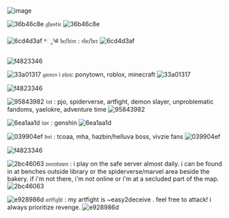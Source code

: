 ![image](https://github.com/easy2deceive/easy2deceive/assets/170835376/7a1060c9-5f8e-4eb9-8d41-a3a7094821a1)

![36b46c8e](https://github.com/easy2deceive/easy2deceive/assets/170835376/629f3bed-8718-4355-b89b-4ec4ae133cd3) 𝔤𝔥𝔬𝔰𝔱𝔦𝔢 ![36b46c8e](https://github.com/easy2deceive/easy2deceive/assets/170835376/629f3bed-8718-4355-b89b-4ec4ae133cd3)

![6cd4d3af](https://github.com/easy2deceive/easy2deceive/assets/170835376/3c1d6f53-f4dc-4bfc-b724-cdc8bfe46331) *ೃ༄ 𝔥𝔢/𝔥𝔦𝔪 : 𝔰𝔥𝔢/𝔥𝔢𝔯 ![6cd4d3af](https://github.com/easy2deceive/easy2deceive/assets/170835376/3c1d6f53-f4dc-4bfc-b724-cdc8bfe46331)

![f4823346](https://github.com/easy2deceive/easy2deceive/assets/170835376/e869a2e0-f350-48f3-adf3-5783ddd417f9)

![33a01317](https://github.com/easy2deceive/easy2deceive/assets/170835376/5edb0a38-0a2b-4f7b-a7e5-3cf203bf21d1) 𝔤𝔞𝔪𝔢𝔰 𝔦 𝔭𝔩𝔞𝔶: ponytown, roblox, minecraft ![33a01317](https://github.com/easy2deceive/easy2deceive/assets/170835376/5edb0a38-0a2b-4f7b-a7e5-3cf203bf21d1)

![f4823346](https://github.com/easy2deceive/easy2deceive/assets/170835376/e869a2e0-f350-48f3-adf3-5783ddd417f9)

![95843982](https://github.com/easy2deceive/easy2deceive/assets/170835376/a41baf68-98ca-4598-a0e1-a7d8b87c61ec) 𝔦𝔫𝔱 : pjo, spiderverse, artfight, demon slayer, unproblematic fandoms, yaelokre, adventure time ![95843982](https://github.com/easy2deceive/easy2deceive/assets/170835376/a41baf68-98ca-4598-a0e1-a7d8b87c61ec)

![6ea1aa1d](https://github.com/easy2deceive/easy2deceive/assets/170835376/cd43fd40-a5b2-43c0-a30f-c59f5c7cd2b0)
 𝔦𝔴𝔠 : genshin ![6ea1aa1d](https://github.com/easy2deceive/easy2deceive/assets/170835376/cd43fd40-a5b2-43c0-a30f-c59f5c7cd2b0)

![039904ef](https://github.com/easy2deceive/easy2deceive/assets/170835376/73135425-46bd-4010-9adf-94c3ce48f70b) 𝔡𝔫𝔦 : tcoaa, mha, hazbin/helluva boss, vivzie fans ![039904ef](https://github.com/easy2deceive/easy2deceive/assets/170835376/73135425-46bd-4010-9adf-94c3ce48f70b)

![f4823346](https://github.com/easy2deceive/easy2deceive/assets/170835376/e869a2e0-f350-48f3-adf3-5783ddd417f9)

![2bc46063](https://github.com/easy2deceive/easy2deceive/assets/170835376/f3d0788c-07ce-469f-aac1-9a365220e18e) 𝔭𝔬𝔫𝔶𝔱𝔬𝔴𝔫 : i play on the safe server almost daily. i can be found in at benches outside library or the spiderverse/marvel area beside the bakery. if i'm not there, i'm not online or i'm at a secluded part of the map. ![2bc46063](https://github.com/easy2deceive/easy2deceive/assets/170835376/f3d0788c-07ce-469f-aac1-9a365220e18e)

![e928986d](https://github.com/easy2deceive/easy2deceive/assets/170835376/2ba946b4-1d25-4111-963b-59f8f4753a3c) 𝔞𝔯𝔱𝔣𝔦𝔤𝔥𝔱 : my artfight is ~easy2deceive . feel free to attack! i always prioritize revenge. ![e928986d](https://github.com/easy2deceive/easy2deceive/assets/170835376/2ba946b4-1d25-4111-963b-59f8f4753a3c)
